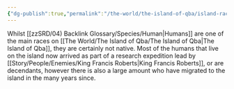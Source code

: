 ```yaml
---
{"dg-publish":true,"permalink":"/the-world/the-island-of-qba/island-races/humans/humans-of-q-ba/"}
---
```


Whilst [[zzSRD/04) Backlink Glossary/Species/Human\|Humans]] are one of the main races on [[The World/The Island of Qba/The Island of Qba\|The Island of Qba]], they are certainly not native.
Most of the humans that live on the island now arrived as part of a research expedition lead by [[Story/People/Enemies/King Francis Roberts\|King Francis Roberts]], or are decendants, however there is also a large amount who have migrated to the island in the many years since. 
